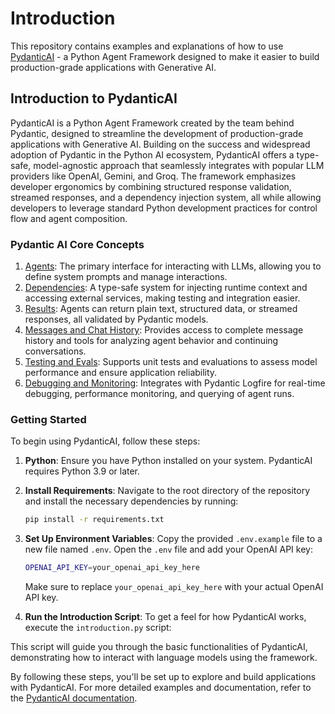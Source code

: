 # Introduction

This repository contains examples and explanations of how to use [PydanticAI](https://ai.pydantic.dev/) - a Python Agent Framework designed to make it easier to build production-grade applications with Generative AI.

## Introduction to PydanticAI

PydanticAI is a Python Agent Framework created by the team behind Pydantic, designed to streamline the development of production-grade applications with Generative AI. Building on the success and widespread adoption of Pydantic in the Python AI ecosystem, PydanticAI offers a type-safe, model-agnostic approach that seamlessly integrates with popular LLM providers like OpenAI, Gemini, and Groq. The framework emphasizes developer ergonomics by combining structured response validation, streamed responses, and a dependency injection system, all while allowing developers to leverage standard Python development practices for control flow and agent composition.

### Pydantic AI Core Concepts

1. [Agents](https://ai.pydantic.dev/agents/): The primary interface for interacting with LLMs, allowing you to define system prompts and manage interactions.
2. [Dependencies](https://ai.pydantic.dev/dependencies/): A type-safe system for injecting runtime context and accessing external services, making testing and integration easier.
3. [Results](https://ai.pydantic.dev/results/): Agents can return plain text, structured data, or streamed responses, all validated by Pydantic models.
4. [Messages and Chat History](https://ai.pydantic.dev/message-history/): Provides access to complete message history and tools for analyzing agent behavior and continuing conversations.
5. [Testing and Evals](https://ai.pydantic.dev/testing-evals/): Supports unit tests and evaluations to assess model performance and ensure application reliability.
6. [Debugging and Monitoring](https://ai.pydantic.dev/logfire/): Integrates with Pydantic Logfire for real-time debugging, performance monitoring, and querying of agent runs.

### Getting Started

To begin using PydanticAI, follow these steps:

1. **Python**: Ensure you have Python installed on your system. PydanticAI requires Python 3.9 or later.

2. **Install Requirements**: Navigate to the root directory of the repository and install the necessary dependencies by running:

    ```bash
    pip install -r requirements.txt
    ```

3. **Set Up Environment Variables**: Copy the provided `.env.example` file to a new file named `.env`. Open the `.env` file and add your OpenAI API key:

    ```bash
    OPENAI_API_KEY=your_openai_api_key_here
    ```

    Make sure to replace `your_openai_api_key_here` with your actual OpenAI API key.

4. **Run the Introduction Script**: To get a feel for how PydanticAI works, execute the `introduction.py` script:


This script will guide you through the basic functionalities of PydanticAI, demonstrating how to interact with language models using the framework.

By following these steps, you'll be set up to explore and build applications with PydanticAI. For more detailed examples and documentation, refer to the [PydanticAI documentation](https://ai.pydantic.dev/).
